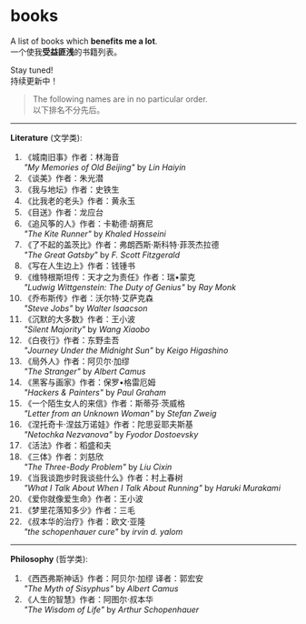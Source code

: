 # books
A list of books which **benefits me a lot**.  
一个使我**受益匪浅**的书籍列表。

Stay tuned!  
持续更新中！

> The following names are in no particular order.  
> 以下排名不分先后。
---
**Literature** (文学类):  
1. 《城南旧事》作者：林海音  
*"My Memories of Old Beijing"* by *Lin Haiyin*
2. 《谈美》作者：朱光潜
3. 《我与地坛》作者：史铁生
4. 《比我老的老头》作者：黄永玉
5. 《目送》作者：龙应台
6. 《追风筝的人》作者：卡勒德·胡赛尼  
*"The Kite Runner"* by *Khaled Hosseini*
7. 《了不起的盖茨比》作者：弗朗西斯·斯科特·菲茨杰拉德  
*"The Great Gatsby"* by *F. Scott Fitzgerald*
8. 《写在人生边上》作者：钱锺书
9. 《维特根斯坦传：天才之为责任》作者：瑞•蒙克  
*"Ludwig Wittgenstein: The Duty of Genius"* by *Ray Monk*
10. 《乔布斯传》作者：沃尔特·艾萨克森  
*"Steve Jobs"* by *Walter Isaacson*
11. 《沉默的大多数》作者：王小波  
*"Silent Majority"* by *Wang Xiaobo*
12. 《白夜行》作者：东野圭吾  
*"Journey Under the Midnight Sun"* by *Keigo Higashino*
13. 《局外人》作者：阿贝尔·加缪  
*"The Stranger"* by *Albert Camus*
14. 《黑客与画家》作者：保罗•格雷厄姆  
*"Hackers & Painters"* by *Paul Graham*
15. 《一个陌生女人的来信》作者：斯蒂芬·茨威格  
*"Letter from an Unknown Woman"* by *Stefan Zweig*
16. 《涅托奇卡·涅兹万诺娃》作者：陀思妥耶夫斯基  
*"Netochka Nezvanova"* by *Fyodor Dostoevsky*
17. 《活法》作者：稻盛和夫
18. 《三体》作者：刘慈欣  
*"The Three-Body Problem"* by *Liu Cixin*
19. 《当我谈跑步时我谈些什么》作者：村上春树  
*"What I Talk About When I Talk About Running"* by *Haruki Murakami*
20. 《爱你就像爱生命》作者：王小波
21. 《梦里花落知多少》作者：三毛
22. 《叔本华的治疗》作者：欧文·亚隆  
*"the schopenhauer cure"* by *irvin d. yalom*

---
**Philosophy** (哲学类):  
1. 《西西弗斯神话》作者：阿贝尔·加缪 译者：郭宏安  
*"The Myth of Sisyphus"* by *Albert Camus*
2. 《人生的智慧》作者：阿图尔·叔本华  
*"The Wisdom of Life"* by *Arthur Schopenhauer*
